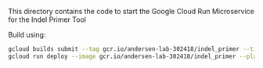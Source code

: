 This directory contains the code to start the Google Cloud Run Microservice for the Indel Primer Tool

Build using:

```bash
gcloud builds submit --tag gcr.io/andersen-lab-302418/indel_primer --timeout=3h
gcloud run deploy --image gcr.io/andersen-lab-302418/indel_primer --platform managed indel-primer
```
